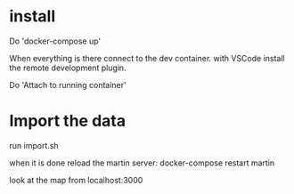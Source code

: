# install
Do 'docker-compose up'

When everything is there connect to the dev container. 
with VSCode install the remote development plugin.

Do 'Attach to running container'

# Import the data
run import.sh

when it is done reload the martin server: 
docker-compose restart martin

look at the map from localhost:3000
